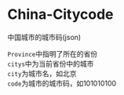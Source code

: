 # China-Citycode
中国城市的城市码(json)  

`Province`中指明了所在的省份  
`citys`中为当前省份中的城市  
    `city`为城市名，如北京  
    `code`为城市的城市码，如101010100  

